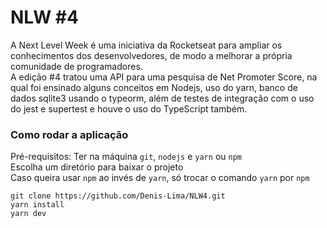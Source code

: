 # NLW #4
A Next Level Week é uma iniciativa da Rocketseat para ampliar os conhecimentos dos desenvolvedores, de modo a melhorar a própria comunidade de programadores.  
A edição #4 tratou uma API para uma pesquisa de Net Promoter Score, na qual foi ensinado alguns conceitos em Nodejs, uso do yarn, banco de dados sqlite3 usando o typeorm, além de testes de integração com o uso do jest e supertest e houve o uso do TypeScript também.

### Como rodar a aplicação
Pré-requisitos: Ter na máquina `git`, `nodejs` e `yarn` ou `npm`  
Escolha um diretório para baixar o projeto  
Caso queira usar `npm` ao invés de `yarn`, só trocar o comando `yarn` por `npm`
```
git clone https://github.com/Denis-Lima/NLW4.git
yarn install
yarn dev
```
